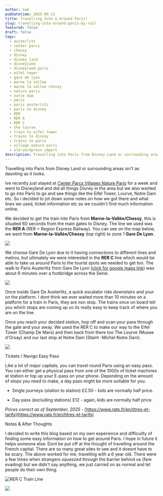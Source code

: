 ```yaml
---
author: Sam
pubDatetime: 2025-09-13
title: Travelling Into & Around Paris!
slug: travelling-into-around-paris-by-rail
featured: false
draft: false
tags:
  - austerlitz
  - center parcs
  - chessy
  - disney
  - disney land
  - disneyland
  - disneyland paris
  - eifel tower
  - gare de lyon
  - marne la vallee
  - marne la vallee chessy
  - nature paris
  - notre dam
  - paris
  - paris austerlitz
  - paris to disney
  - RER
  - RER A
  - RER C
  - the lourve
  - train to eifel tower
  - trains to disney
  - trains to paris
  - village nature paris
  - old-wordpress-import
description: Travelling into Paris from Disney Land or surrounding areas isn't as daunting as it looks.
---
```


Travelling into Paris from Disney Land or surrounding areas isn't as daunting as it looks.

Ive recently just stayed at [Center Parcs Villages Nature Paris](https://www.centerparcs.eu/in-en/france/fp_VN_holiday-park-villages-nature-paris) for a week and went to Disneyland and did all things Disney in the area but we also wanted to go into Paris to go and see things like the Eifel Tower, Lourve, Notre Dam etc. So i decided to jot down some notes on how we got there and what lines we used, ticket information etc as we couldn't find much information online.

We decided to get the train into Paris from **Marne-la-Vallée/Chessy**, this is situated 60 seconds from the main gates to Disney. The line we used was the **RER A** (RER = Region Express Railway). You can see on the map below, we went from **Marne-la-Vallée/Chessy** (top right) to zone 1 **Gare De Lyon**.

[![](https://bonxy.info/wp-content/uploads/2025/09/image-1024x139.png)](https://bonxy.info/wp-content/uploads/2025/09/image.png)

We choose Gare De Lyon due to it having connections to different lines and metros, but ultimately we were interested in the **RER C** line which would be able to take us around Paris to the tourist spots we needed to get too. The walk to Paris Austerlitz from Gare De Lyon ([click for google maps link](https://maps.app.goo.gl/qdfs9kWf9V7edB3c6)) was about 6 minutes over a footbridge across the Seine.

[![](https://bonxy.info/wp-content/uploads/2025/09/image-1-1024x265.png)](https://bonxy.info/wp-content/uploads/2025/09/image-1.png)

Once inside Gare De Austerlitz, a quick escalator ride downstairs and your on the platform. I dont think we ever waited more than 10 minutes on a platform for a train in Paris, they are non stop. The trains once on board tell you which stops are coming up so its really easy to keep track of where you are on the line.

Once you reach your decided station, hop off and scan your pass through the gate and your away. We used the RER C to make our way to the Eifel Tower (Champ De Mars) and then back from there too The Lourve (Musee d'Orsay) and our last stop at Notre Dam (Staint -Michel Notre Dam).

![](https://i.imgur.com/kQ5UEM2.png)

Tickets / Navigo Easy Pass

Like a lot of major capitals, you can travel round Paris using an easy pass. You can either get a physical pass from one of the 1000s of ticket machines at station or top up your E-pass on your phone. Depending on the amount of stops you need to make, a day pass might be more suitable for you.

- Single journeys (station to station) £2.50 - kids are normally half price.

- Day pass (excluding stations) £12 - again, kids are normally half price.

*Prices correct as of September, 2025* - [https://www.ratp.fr/en/titres-et-tarifs](https://www.ratp.fr/en/titres-et-tarifs)

Notes & After Thoughts

I decided to write this blog based on my own experience and difficuilty of finding some easy information on how to get around Paris. I hope in future it helps someone else. Dont be put off at the thought of travelling around the French capital. There are so many great sites to see and it doesnt have to be scary. The above worked for me, travelling with a 6 year old. There were a few times when strangers *squeezed* through the barrier behind us (fare evading) but we didn't say anything, we just carried on as normal and let people do their own thing.

![RER C Train Line](https://i.imgur.com/nCGESio.png)

![](https://i.imgur.com/heNvpES.png)